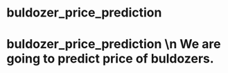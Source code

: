 # buldozer_price_prediction
# buldozer_price_prediction  \n We are going to predict price of buldozers.
